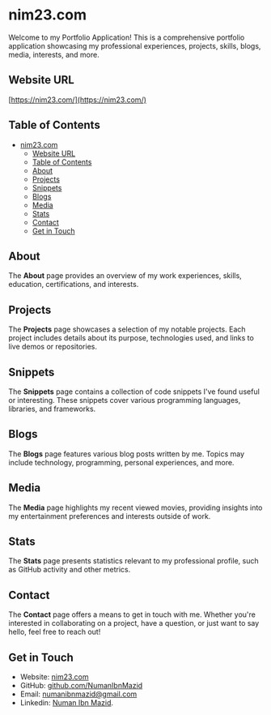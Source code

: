 # nim23.com

Welcome to my Portfolio Application! This is a comprehensive portfolio application showcasing my professional experiences, projects, skills, blogs, media, interests, and more.

## Website URL
[https://nim23.com/](https://nim23.com/)

## Table of Contents
- [nim23.com](#nim23com)
  - [Website URL](#website-url)
  - [Table of Contents](#table-of-contents)
  - [About](#about)
  - [Projects](#projects)
  - [Snippets](#snippets)
  - [Blogs](#blogs)
  - [Media](#media)
  - [Stats](#stats)
  - [Contact](#contact)
  - [Get in Touch](#get-in-touch)

## About
The **About** page provides an overview of my work experiences, skills, education, certifications, and interests.

## Projects
The **Projects** page showcases a selection of my notable projects. Each project includes details about its purpose, technologies used, and links to live demos or repositories.

## Snippets
The **Snippets** page contains a collection of code snippets I've found useful or interesting. These snippets cover various programming languages, libraries, and frameworks.

## Blogs
The **Blogs** page features various blog posts written by me. Topics may include technology, programming, personal experiences, and more.

## Media
The **Media** page highlights my recent viewed movies, providing insights into my entertainment preferences and interests outside of work.

## Stats
The **Stats** page presents statistics relevant to my professional profile, such as GitHub activity and other metrics.

## Contact
The **Contact** page offers a means to get in touch with me. Whether you're interested in collaborating on a project, have a question, or just want to say hello, feel free to reach out!

## Get in Touch
- Website: [nim23.com](https://nim23.com/)
- GitHub: [github.com/NumanIbnMazid](https://github.com/NumanIbnMazid/)
- Email: [numanibnmazid@gmail.com](mailto:numanibnmazid@gmail.com)
- Linkedin: [Numan Ibn Mazid](https://www.linkedin.com/in/numanibnmazid/).
